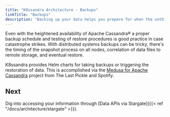 ```yaml
---
title: "K8ssandra Architecture - Backups"
linkTitle: "Backups"
description: "Backing up your data helps you prepare for when the unthinkable happens."
---
```


Even with the heightened availability of Apache Cassandra® a proper backup schedule and testing of restore procedures is good practice in case catastrophe strikes. With distributed systems backups can be tricky, there's the timing of the snapshot process on all nodes, correlation of data files to remote storage, and eventual restore.

K8ssandra provides Helm charts for taking backups or triggering the restoration of data. This is accomplished via the [Medusa for Apache Cassandra](https://github.com/thelastpickle/cassandra-medusa) project from The Last Pickle and Spotify.

## Next

Dig into accessing your information through [Data APIs via Stargate]({{< ref "/docs/architecture/stargate" >}}).
